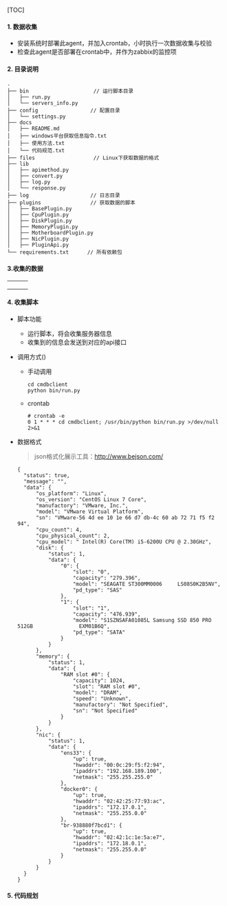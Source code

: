 [TOC]



#### 1. 数据收集

* 安装系统时部署此agent，并加入crontab，小时执行一次数据收集与校验
* 检查此agent是否部署在crontab中，并作为zabbix的监控项



#### 2. 目录说明

```
.
├── bin                     // 运行脚本目录 
│   ├── run.py 
│   └── servers_info.py
├── config                 // 配置目录
│   └── settings.py
├── docs
│   ├── README.md
│   ├── windows平台获取信息指令.txt
│   ├── 使用方法.txt
│   └── 代码规范.txt
├── files                   // Linux下获取数据的格式 
├── lib                
│   ├── apimethod.py
│   ├── convert.py
│   ├── log.py
│   └── response.py
├── log                    // 日志目录
├── plugins                // 获取数据的脚本
│   ├── BasePlugin.py
│   ├── CpuPlugin.py
│   ├── DiskPlugin.py
│   ├── MemoryPlugin.py
│   ├── MotherboardPlugin.py
│   ├── NicPlugin.py
│   ├── PluginApi.py
└── requirements.txt      // 所有依赖包
```



#### 3.收集的数据

|      |      |      |
| ---- | ---- | ---- |
|      |      |      |
|      |      |      |
|      |      |      |



#### 4. 收集脚本

* 脚本功能

  * 运行脚本，将会收集服务器信息
  * 收集到的信息会发送到对应的api接口
  
* 调用方式()

  * 手动调用

    ```
    cd cmdbclient
    python bin/run.py
    ```

  * crontab

    ```
    # crontab -e
    0 1 * * * cd cmdbclient; /usr/bin/python bin/run.py >/dev/null 2>&1 
    ```

    

* 数据格式

  > json格式化展示工具：http://www.bejson.com/
  
  ```
  {
  	"status": true,
  	"message": "",
  	"data": {
  		"os_platform": "Linux",
  		"os_version": "CentOS Linux 7 Core",
  		"manufactory": "VMware, Inc.",
  		"model": "VMware Virtual Platform",
  		"sn": "VMware-56 4d ee 10 1e 66 d7 db-4c 60 ab 72 71 f5 f2 94",
  		"cpu_count": 4,
  		"cpu_physical_count": 2,
  		"cpu_model": " Intel(R) Core(TM) i5-6200U CPU @ 2.30GHz",
  		"disk": {
  			"status": 1,
  			"data": {
  				"0": {
  					"slot": "0",
  					"capacity": "279.396",
  					"model": "SEAGATE ST300MM0006     LS08S0K2B5NV",
  					"pd_type": "SAS"
  				},
  				"1": {
  					"slot": "1",
  					"capacity": "476.939",
  					"model": "S1SZNSAFA01085L Samsung SSD 850 PRO 512GB               EXM01B6Q",
  					"pd_type": "SATA"
  				}
  			}
  		},
  		"memory": {
  			"status": 1,
  			"data": {
  				"RAM slot #0": {
  					"capacity": 1024,
  					"slot": "RAM slot #0",
  					"model": "DRAM",
  					"speed": "Unknown",
  					"manufactory": "Not Specified",
  					"sn": "Not Specified"
  				}
  			}
  		},
  		"nic": {
  			"status": 1,
  			"data": {
  				"ens33": {
  					"up": true,
  					"hwaddr": "00:0c:29:f5:f2:94",
  					"ipaddrs": "192.168.189.100",
  					"netmask": "255.255.255.0"
  				},
  				"docker0": {
  					"up": true,
  					"hwaddr": "02:42:25:77:93:ac",
  					"ipaddrs": "172.17.0.1",
  					"netmask": "255.255.0.0"
  				},
  				"br-938880f7bcd1": {
  					"up": true,
  					"hwaddr": "02:42:1c:1e:5a:e7",
  					"ipaddrs": "172.18.0.1",
  					"netmask": "255.255.0.0"
  				}
  			}
  		}
  	}
  }
  ```



#### 5. 代码规划

